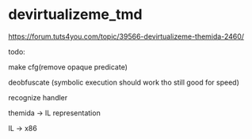 # devirtualizeme_tmd

https://forum.tuts4you.com/topic/39566-devirtualizeme-themida-2460/

todo:

make cfg(remove opaque predicate)

deobfuscate (symbolic execution should work tho still good for speed)

recognize handler

themida -> IL representation

IL -> x86
